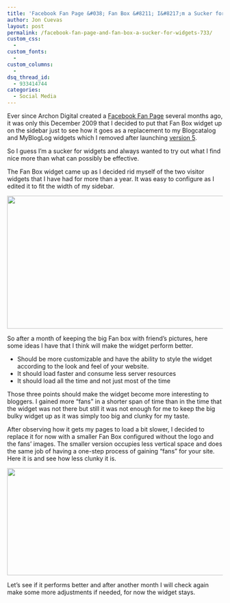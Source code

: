 ```yaml
---
title: 'Facebook Fan Page &#038; Fan Box &#8211; I&#8217;m a Sucker for Widgets'
author: Jon Cuevas
layout: post
permalink: /facebook-fan-page-and-fan-box-a-sucker-for-widgets-733/
custom_css:
  - 
custom_fonts:
  - 
custom_columns:
  - 
dsq_thread_id:
  - 933414744
categories:
  - Social Media
---
```

Ever since Archon Digital created a [Facebook Fan Page][1] several months ago, it was only this December 2009 that I decided to put that Fan Box widget up on the sidebar just to see how it goes as a replacement to my Blogcatalog and MyBlogLog widgets which I removed after launching [version 5][2].<!--more-->

So I guess I&#8217;m a sucker for widgets and always wanted to try out what I find nice more than what can possibly be effective.

The Fan Box widget came up as I decided rid myself of the two visitor widgets that I have had for more than a year. It was easy to configure as I edited it to fit the width of my sidebar.

<p style="text-align: center;">
  <img class="aligncenter size-full wp-image-762" title="facebook-fan-box" src="http://archondigital.com/wp-content/uploads/facebook-fan-box.jpg" alt="" width="618" height="310" />
</p>

So after a month of keeping the big Fan box with friend&#8217;s pictures, here some ideas I have that I think will make the widget perform better.

*   Should be more customizable and have the ability to style the widget according to the look and feel of your website.
*   It should load faster and consume less server resources
*   It should load all the time and not just most of the time

Those three points should make the widget become more interesting to bloggers. I gained more &#8220;fans&#8221; in a shorter span of time than in the time that the widget was not there but still it was not enough for me to keep the big bulky widget up as it was simply too big and clunky for my taste.

After observing how it gets my pages to load a bit slower, I decided to replace it for now with a smaller Fan Box configured without the logo and the fans&#8217; images. The smaller version occupies less vertical space and does the same job of having a one-step process of gaining &#8220;fans&#8221; for your site. Here it is and see how less clunky it is.

<p style="text-align: center;">
  <img class="aligncenter size-full wp-image-760" title="facebook-fan-box-small" src="http://archondigital.com/wp-content/uploads/facebook-fan-box-small.png" alt="" width="618" height="250" />
</p>

Let&#8217;s see if it performs better and after another month I will check again make some more adjustments if needed, for now the widget stays.

 [1]: http://www.facebook.com/pages/Archon-Digital/250984095360
 [2]: http://archondigital.com/studio/archon-digital-5th-incarnation/
